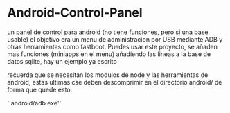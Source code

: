 # Android-Control-Panel
un panel de control para android (no tiene funciones, pero si una base usable) el objetivo era un menu de administracion por USB mediante ADB y otras herramientas como fastboot. Puedes usar este proyecto, se añaden mas funciones  (miniapps en el menu) añadiendo las lineas a la base de datos sqlite, hay un ejemplo ya escrito


recuerda que se necesitan los modulos de node y las herramientas de android, estas ultimas cse deben descomprimir en el directorio android/ de forma que quede esto:

''android/adb.exe''
